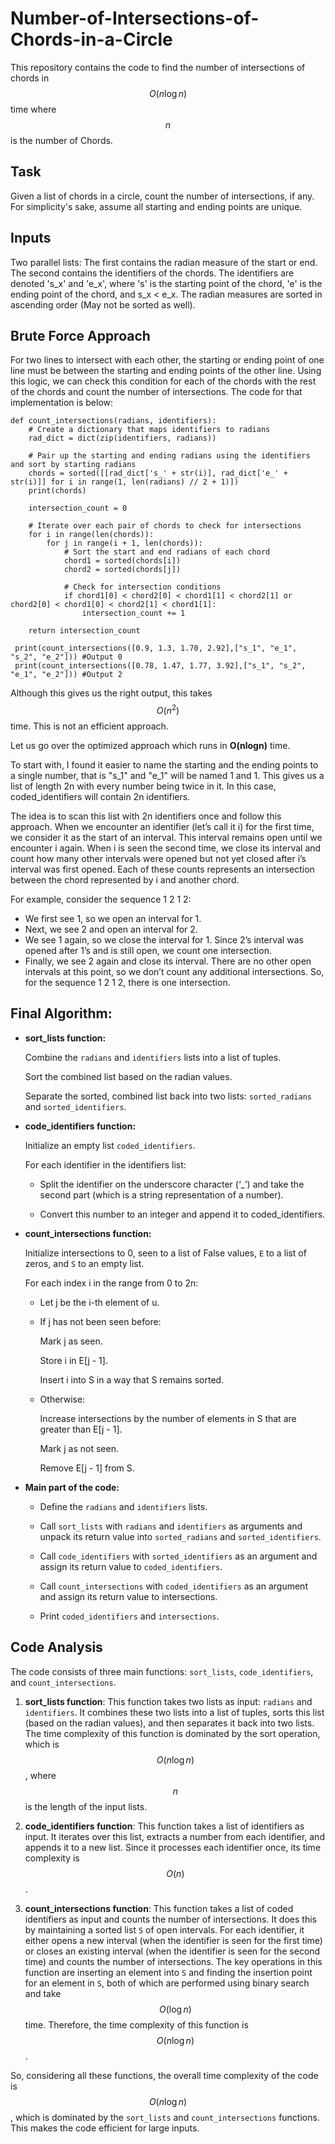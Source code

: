 
# Number-of-Intersections-of-Chords-in-a-Circle

This repository contains the code to find the number of intersections of chords in $$O(n \log n)$$ time where $$n$$ is the number of Chords.

## Task

Given a list of chords in a circle, count the number of intersections, if any. For simplicity's sake, assume all starting and ending points are unique.

## Inputs

Two parallel lists: The first contains the radian measure of the start or end. The second contains the identifiers of the chords. The identifiers are denoted 's_x' and 'e_x', where 's' is the starting point of the chord, 'e' is the ending point of the chord, and s_x < e_x. The radian measures are sorted in ascending order (May not be sorted as well).

## Brute Force Approach

For two lines to intersect with each other, the starting or ending point of one line must be between the starting and ending points of the other line. Using this logic, we can check this condition for each of the chords with the rest of the chords and count the number of intersections. The code for that implementation is below:

    def count_intersections(radians, identifiers):
        # Create a dictionary that maps identifiers to radians
        rad_dict = dict(zip(identifiers, radians))

        # Pair up the starting and ending radians using the identifiers and sort by starting radians
        chords = sorted([[rad_dict['s_' + str(i)], rad_dict['e_' + str(i)]] for i in range(1, len(radians) // 2 + 1)])
        print(chords)

        intersection_count = 0

        # Iterate over each pair of chords to check for intersections
        for i in range(len(chords)):
            for j in range(i + 1, len(chords)):
                # Sort the start and end radians of each chord
                chord1 = sorted(chords[i])
                chord2 = sorted(chords[j])

                # Check for intersection conditions
                if chord1[0] < chord2[0] < chord1[1] < chord2[1] or chord2[0] < chord1[0] < chord2[1] < chord1[1]:
                    intersection_count += 1

        return intersection_count

     print(count_intersections([0.9, 1.3, 1.70, 2.92],["s_1", "e_1", "s_2", "e_2"])) #Output 0
     print(count_intersections([0.78, 1.47, 1.77, 3.92],["s_1", "s_2", "e_1", "e_2"])) #Output 2

Although this gives us the right output, this takes $$O(n^2)$$ time. This is not an efficient approach. 

Let us go over the optimized approach which runs in **O(nlogn)** time. 

To start with, I found it easier to name the starting and the ending points to a single number, that is "s_1" and "e_1" will be named 1 and 1. This gives us a list of length 2n with every number being twice in it. In this case, coded_identifiers will contain 2n identifiers. 

The idea is to scan this list with 2n identifiers once and follow this approach. When we encounter an identifier (let’s call it i) for the first time, we consider it as the start of an interval. This interval remains open until we encounter i again. When i is seen the second time, we close its interval and count how many other intervals were opened but not yet closed after i’s interval was first opened. Each of these counts represents an intersection between the chord represented by i and another chord.

For example, consider the sequence 1 2 1 2:

- We first see 1, so we open an interval for 1.
- Next, we see 2 and open an interval for 2.
- We see 1 again, so we close the interval for 1. Since 2’s interval was opened after 1’s and is still open, we count one intersection.
- Finally, we see 2 again and close its interval. There are no other open intervals at this point, so we don’t count any additional intersections. So, for the sequence 1 2 1 2, there is one intersection.

## Final Algorithm:

- **sort_lists function:**

   Combine the `radians` and `identifiers` lists into a list of tuples.
   
   Sort the combined list based on the radian values.
   
   Separate the sorted, combined list back into two lists: `sorted_radians` and `sorted_identifiers`.

- **code_identifiers function:**

   Initialize an empty list `coded_identifiers`.
   
   For each identifier in the identifiers list:

   - Split the identifier on the underscore character (‘_’) and take the second part (which is a string representation of a number).
   
   - Convert this number to an integer and append it to coded_identifiers.

- **count_intersections function:**

   Initialize intersections to 0, seen to a list of False values, `E` to a list of zeros, and `S` to an empty list.
   
   For each index i in the range from 0 to 2n:

   - Let j be the i-th element of u.
   
   - If j has not been seen before:

      Mark j as seen.
      
      Store i in E[j - 1].
      
      Insert i into S in a way that S remains sorted.

   - Otherwise:

      Increase intersections by the number of elements in S that are greater than E[j - 1].
      
      Mark j as not seen.
      
      Remove E[j - 1] from S.

- **Main part of the code:**

  -  Define the `radians` and `identifiers` lists.

  -  Call `sort_lists` with `radians` and `identifiers` as arguments and unpack its return value into `sorted_radians` and `sorted_identifiers`.

  -  Call `code_identifiers` with `sorted_identifiers` as an argument and assign its return value to `coded_identifiers`.

  -  Call `count_intersections` with `coded_identifiers` as an argument and assign its return value to intersections.

  -  Print `coded_identifiers` and `intersections`.

## Code Analysis

The code consists of three main functions: `sort_lists`, `code_identifiers`, and `count_intersections`.

1. **sort_lists function**: This function takes two lists as input: `radians` and `identifiers`. It combines these two lists into a list of tuples, sorts this list (based on the radian values), and then separates it back into two lists. The time complexity of this function is dominated by the sort operation, which is $$O(n \log n)$$, where $$n$$ is the length of the input lists.

2. **code_identifiers function**: This function takes a list of identifiers as input. It iterates over this list, extracts a number from each identifier, and appends it to a new list. Since it processes each identifier once, its time complexity is $$O(n)$$.

3. **count_intersections function**: This function takes a list of coded identifiers as input and counts the number of intersections. It does this by maintaining a sorted list `S` of open intervals. For each identifier, it either opens a new interval (when the identifier is seen for the first time) or closes an existing interval (when the identifier is seen for the second time) and counts the number of intersections. The key operations in this function are inserting an element into `S` and finding the insertion point for an element in `S`, both of which are performed using binary search and take $$O(\log n)$$ time. Therefore, the time complexity of this function is $$O(n \log n)$$.

So, considering all these functions, the overall time complexity of the code is $$O(n \log n)$$, which is dominated by the `sort_lists` and `count_intersections` functions. This makes the code efficient for large inputs.

